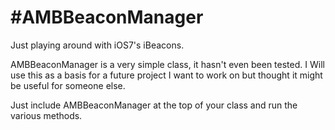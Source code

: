 #AMBBeaconManager
================

Just playing around with iOS7's iBeacons. 

AMBBeaconManager is a very simple class, it hasn't even been tested. 
I Will use this as a basis for a future project I want to work on but thought it might be useful for someone else.

Just include AMBBeaconManager at the top of your class and run the various methods.
